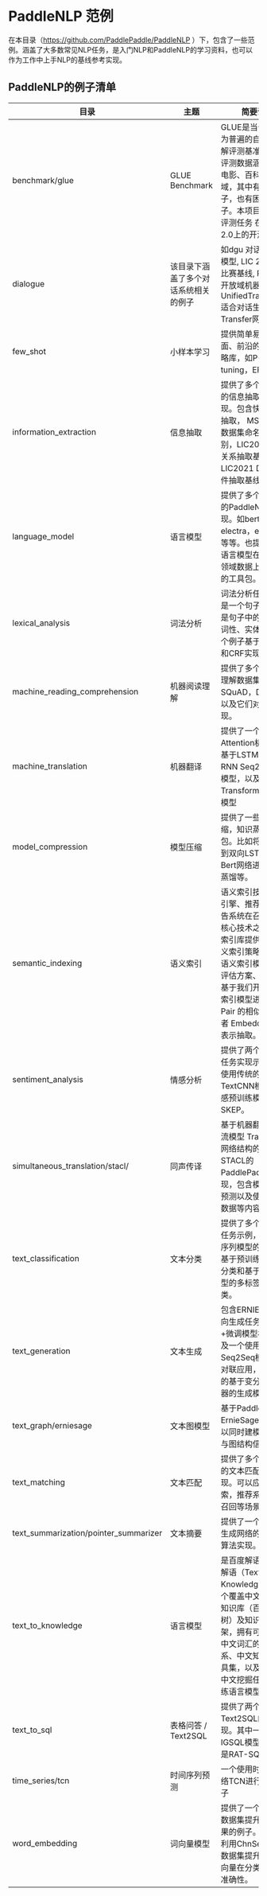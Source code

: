 # PaddleNLP 范例

在本目录（https://github.com/PaddlePaddle/PaddleNLP ）下，包含了一些范例。涵盖了大多数常见NLP任务，是入门NLP和PaddleNLP的学习资料，也可以作为工作中上手NLP的基线参考实现。


## PaddleNLP的例子清单

| **目录**  | **主题**                                           | 简要说明                                                      |
| --------------------- | ------------------------------------------------------------ | ------------------------------------------------------------ |
| benchmark/glue   | GLUE Benchmark                                    | GLUE是当今使用最为普遍的自然语言理解评测基准数据集，评测数据涵盖新闻、电影、百科等许多领域，其中有简单的句子，也有困难的句子。本项目是 GLUE评测任务 在 Paddle 2.0上的开源实现                       |
| dialogue | 该目录下涵盖了多个对话系统相关的例子| 如dgu 对话通用理解模型, LIC 2021对话比赛基线, PLATO-2 开放域机器人 UnifiedTransformer 适合对话生成任务的Transfer网络。|
| few_shot       | 小样本学习                                           | 提供简单易用、全面、前沿的 FSL 策略库，如P-tuning，EFL等。           |
| information_extraction    | 信息抽取 | 提供了多个数据集上的信息抽取基线实现。包含快递单信息抽取， MSRA-NER 数据集命名实体识别，LIC2021 DuIE 关系抽取基线，LIC2021 DuEE 事件抽取基线 |
| language_model       | 语言模型    | 提供了多个语言模型的PaddleNLP实现。如bert, bigbird, electra，elmo, gpt等等。也提供了支持语言模型在垂直了类领域数据上继续训练的工具包。   |
| lexical_analysis       | 词法分析    | 词法分析任务的输入是一个句子，而输出是句子中的词边界和词性、实体类别。这个例子基于双向GRU和CRF实现 |
| machine_reading_comprehension       | 机器阅读理解    | 提供了多个机器阅读理解数据集， 如SQuAD，DuReader以及它们对应的实现。 |
| machine_translation       | 机器翻译    | 提供了一个带Attention机制的，基于LSTM的多层RNN Seq2Seq翻译模型，以及一个基于Transformer的翻译模型 |
| model_compression       | 模型压缩    | 提供了一些大模型压缩，知识蒸馏的工具包。比如将Bert蒸馏到双向LSTM，对Bert网络进行压缩和蒸馏等。 |
| semantic_indexing       | 语义索引    | 语义索引技术是搜索引擎、推荐系统、广告系统在召回阶段的核心技术之一，语义索引库提供了前沿语义索引策略的训练、语义索引模型的效果评估方案、支持用户基于我们开源的语义索引模型进行文本 Pair 的相似度计算或者 Embedding 语义表示抽取。 |
| sentiment_analysis       | 情感分析    | 提供了两个情感分析任务实现示例，分别使用传统的TextCNN模型和情感预训练模型SKEP。 |
| simultaneous_translation/stacl/ | 同声传译    | 基于机器翻译领域主流模型 Transformer网络结构的同传模型STACL的PaddlePaddle 实现，包含模型训练，预测以及使用自定义数据等内容 |
| text_classification       | 文本分类    | 提供了多个文本分类任务示例，基于传统序列模型的二分类，基于预训练模型的二分类和基于预训练模型的多标签文本分类。 |
| text_generation       | 文本生成    | 包含ERNIE-Gen面向生成任务的预训练+微调模型框架，以及一个使用传统Seq2Seq模型的对对联应用，以及文本的基于变分自动编码器的生成模型 |
| text_graph/erniesage       | 文本图模型    | 基于PaddleNLP的ErnieSage模型，可以同时建模文本语义与图结构信息。 |
| text_matching      | 文本匹配    | 提供了多个不同算法的文本匹配算法实现。可以应用于搜索，推荐系统排序，召回等场景。 |
| text_summarization/pointer_summarizer       | 文本摘要    | 提供了一个基于指针生成网络的文本摘要算法实现。 |
| text_to_knowledge       | 语言模型    | 是百度解语的开源。解语（Text to Knowledge）是首个覆盖中文全词类的知识库（百科知识树）及知识标注框架，拥有可描述所有中文词汇的词类体系、中文知识标注工具集，以及更适用于中文挖掘任务的预训练语言模型 |
| text_to_sql       | 表格问答 / Text2SQL     | 提供了两个Text2SQL的例子实现。其中一个是IGSQL模型， 一个是RAT-SQL模型|
| time_series/tcn       | 时间序列预测    | 一个使用时间卷积网络TCN进行预测的例子 |
| word_embedding       | 词向量模型    | 提供了一个利用领域数据集提升词向量效果的例子。这个例子利用ChnSentiCorp数据集提升了预置词向量在分类任务上的准确性。 |
